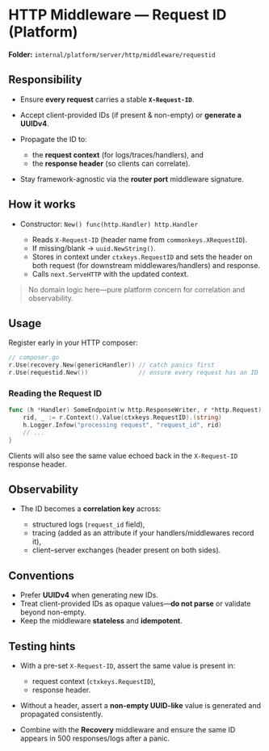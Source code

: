 # HTTP Middleware — Request ID (Platform)

**Folder:** `internal/platform/server/http/middleware/requestid`

## Responsibility

* Ensure **every request** carries a stable **`X-Request-ID`**.
* Accept client-provided IDs (if present & non-empty) or **generate a UUIDv4**.
* Propagate the ID to:

    * the **request context** (for logs/traces/handlers), and
    * the **response header** (so clients can correlate).
* Stay framework-agnostic via the **router port** middleware signature.

## How it works

* Constructor: `New() func(http.Handler) http.Handler`

    * Reads `X-Request-ID` (header name from `commonkeys.XRequestID`).
    * If missing/blank → `uuid.NewString()`.
    * Stores in context under `ctxkeys.RequestID` and sets the header on both request (for downstream middlewares/handlers) and response.
    * Calls `next.ServeHTTP` with the updated context.

> No domain logic here—pure platform concern for correlation and observability.

## Usage

Register early in your HTTP composer:

```go
// composer.go
r.Use(recovery.New(genericHandler)) // catch panics first
r.Use(requestid.New())              // ensure every request has an ID
```

### Reading the Request ID

```go
func (h *Handler) SomeEndpoint(w http.ResponseWriter, r *http.Request) {
    rid, _ := r.Context().Value(ctxkeys.RequestID).(string)
    h.Logger.Infow("processing request", "request_id", rid)
    // ...
}
```

Clients will also see the same value echoed back in the `X-Request-ID` response header.

## Observability

* The ID becomes a **correlation key** across:

    * structured logs (`request_id` field),
    * tracing (added as an attribute if your handlers/middlewares record it),
    * client–server exchanges (header present on both sides).

## Conventions

* Prefer **UUIDv4** when generating new IDs.
* Treat client-provided IDs as opaque values—**do not parse** or validate beyond non-empty.
* Keep the middleware **stateless** and **idempotent**.

## Testing hints

* With a pre-set `X-Request-ID`, assert the same value is present in:

    * request context (`ctxkeys.RequestID`),
    * response header.
* Without a header, assert a **non-empty UUID-like** value is generated and propagated consistently.
* Combine with the **Recovery** middleware and ensure the same ID appears in 500 responses/logs after a panic.
